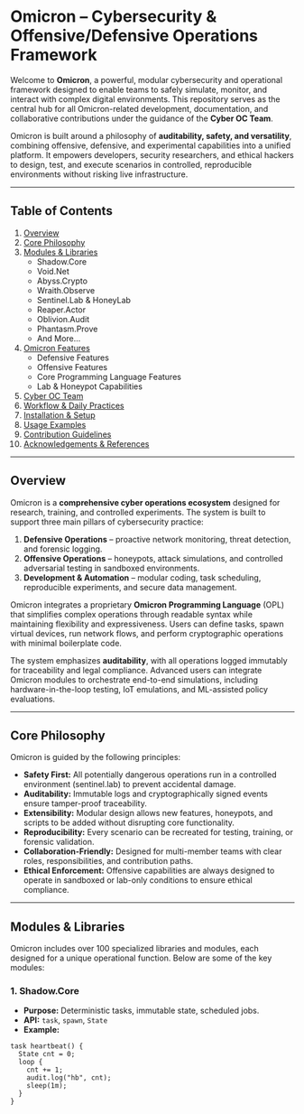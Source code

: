 # Omicron – Cybersecurity & Offensive/Defensive Operations Framework

Welcome to **Omicron**, a powerful, modular cybersecurity and operational framework designed to enable teams to safely simulate, monitor, and interact with complex digital environments. This repository serves as the central hub for all Omicron-related development, documentation, and collaborative contributions under the guidance of the **Cyber OC Team**.

Omicron is built around a philosophy of **auditability, safety, and versatility**, combining offensive, defensive, and experimental capabilities into a unified platform. It empowers developers, security researchers, and ethical hackers to design, test, and execute scenarios in controlled, reproducible environments without risking live infrastructure.

---

## Table of Contents

1. [Overview](#overview)  
2. [Core Philosophy](#core-philosophy)  
3. [Modules & Libraries](#modules--libraries)  
   - Shadow.Core  
   - Void.Net  
   - Abyss.Crypto  
   - Wraith.Observe  
   - Sentinel.Lab & HoneyLab  
   - Reaper.Actor  
   - Oblivion.Audit  
   - Phantasm.Prove  
   - And More…  
4. [Omicron Features](#omicron-features)  
   - Defensive Features  
   - Offensive Features  
   - Core Programming Language Features  
   - Lab & Honeypot Capabilities  
5. [Cyber OC Team](#cyber-oc-team)  
6. [Workflow & Daily Practices](#workflow--daily-practices)  
7. [Installation & Setup](#installation--setup)  
8. [Usage Examples](#usage-examples)  
9. [Contribution Guidelines](#contribution-guidelines)  
10. [Acknowledgements & References](#acknowledgements--references)

---

## Overview

Omicron is a **comprehensive cyber operations ecosystem** designed for research, training, and controlled experiments. The system is built to support three main pillars of cybersecurity practice:

1. **Defensive Operations** – proactive network monitoring, threat detection, and forensic logging.  
2. **Offensive Operations** – honeypots, attack simulations, and controlled adversarial testing in sandboxed environments.  
3. **Development & Automation** – modular coding, task scheduling, reproducible experiments, and secure data management.  

Omicron integrates a proprietary **Omicron Programming Language** (OPL) that simplifies complex operations through readable syntax while maintaining flexibility and expressiveness. Users can define tasks, spawn virtual devices, run network flows, and perform cryptographic operations with minimal boilerplate code.

The system emphasizes **auditability**, with all operations logged immutably for traceability and legal compliance. Advanced users can integrate Omicron modules to orchestrate end-to-end simulations, including hardware-in-the-loop testing, IoT emulations, and ML-assisted policy evaluations.

---

## Core Philosophy

Omicron is guided by the following principles:

- **Safety First:** All potentially dangerous operations run in a controlled environment (sentinel.lab) to prevent accidental damage.  
- **Auditability:** Immutable logs and cryptographically signed events ensure tamper-proof traceability.  
- **Extensibility:** Modular design allows new features, honeypots, and scripts to be added without disrupting core functionality.  
- **Reproducibility:** Every scenario can be recreated for testing, training, or forensic validation.  
- **Collaboration-Friendly:** Designed for multi-member teams with clear roles, responsibilities, and contribution paths.  
- **Ethical Enforcement:** Offensive capabilities are always designed to operate in sandboxed or lab-only conditions to ensure ethical compliance.  

---

## Modules & Libraries

Omicron includes over 100 specialized libraries and modules, each designed for a unique operational function. Below are some of the key modules:

### 1. Shadow.Core
- **Purpose:** Deterministic tasks, immutable state, scheduled jobs.  
- **API:** `task`, `spawn`, `State`  
- **Example:**  
```opl
task heartbeat() { 
  State cnt = 0; 
  loop { 
    cnt += 1; 
    audit.log("hb", cnt); 
    sleep(1m); 
  } 
}
